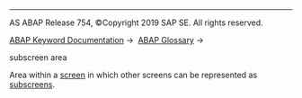   

* * *

AS ABAP Release 754, ©Copyright 2019 SAP SE. All rights reserved.

[ABAP Keyword Documentation](https://help.sap.com/doc/abapdocu_754_index_htm/7.54/en-US/abenabap.htm) →  [ABAP Glossary](https://help.sap.com/doc/abapdocu_754_index_htm/7.54/en-US/abenabap_glossary.htm) → 

subscreen area

Area within a [screen](https://help.sap.com/doc/abapdocu_754_index_htm/7.54/en-US/abenscreen_glosry.htm "Glossary Entry") in which other screens can be represented as [subscreens](https://help.sap.com/doc/abapdocu_754_index_htm/7.54/en-US/abensubscreen_glosry.htm "Glossary Entry").